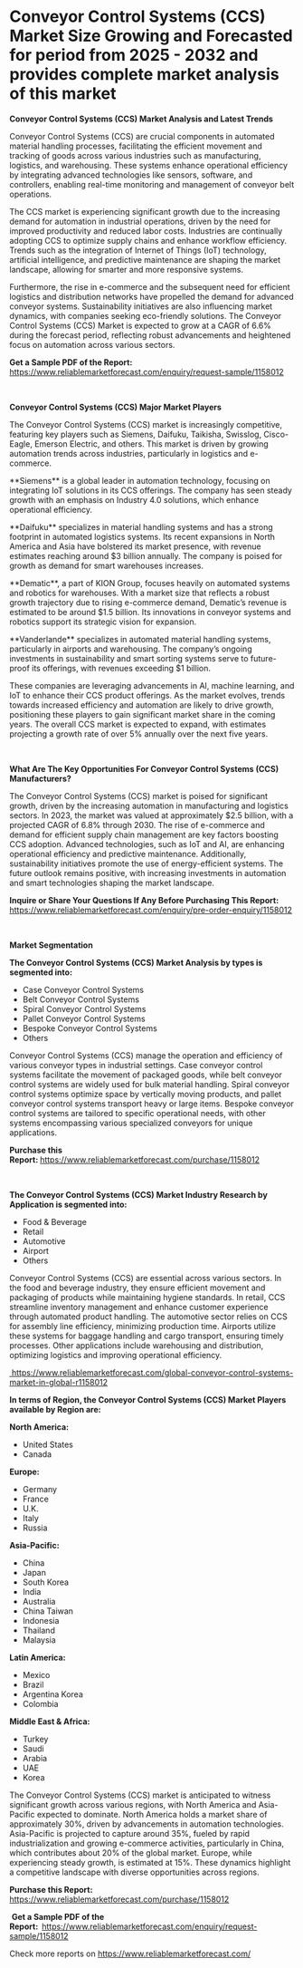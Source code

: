 <p><h1>Conveyor Control Systems (CCS) Market Size Growing and Forecasted for period from 2025 - 2032 and provides complete market analysis of this market</h1></p><p><strong>Conveyor Control Systems (CCS) Market Analysis and Latest Trends</strong></p>
<p><p>Conveyor Control Systems (CCS) are crucial components in automated material handling processes, facilitating the efficient movement and tracking of goods across various industries such as manufacturing, logistics, and warehousing. These systems enhance operational efficiency by integrating advanced technologies like sensors, software, and controllers, enabling real-time monitoring and management of conveyor belt operations.</p><p>The CCS market is experiencing significant growth due to the increasing demand for automation in industrial operations, driven by the need for improved productivity and reduced labor costs. Industries are continually adopting CCS to optimize supply chains and enhance workflow efficiency. Trends such as the integration of Internet of Things (IoT) technology, artificial intelligence, and predictive maintenance are shaping the market landscape, allowing for smarter and more responsive systems.</p><p>Furthermore, the rise in e-commerce and the subsequent need for efficient logistics and distribution networks have propelled the demand for advanced conveyor systems. Sustainability initiatives are also influencing market dynamics, with companies seeking eco-friendly solutions. The Conveyor Control Systems (CCS) Market is expected to grow at a CAGR of 6.6% during the forecast period, reflecting robust advancements and heightened focus on automation across various sectors.</p></p>
<p><strong>Get a Sample PDF of the Report:&nbsp;</strong> <a href="https://www.reliablemarketforecast.com/enquiry/request-sample/1158012?utm_campaign=2308&utm_medium=2&utm_source=Github&utm_content=ia&utm_term=11042025&utm_id=conveyor-control-systems-ccs">https://www.reliablemarketforecast.com/enquiry/request-sample/1158012</a></p>
<p>&nbsp;</p>
<p><strong>Conveyor Control Systems (CCS) Major Market Players</strong></p>
<p><p>The Conveyor Control Systems (CCS) market is increasingly competitive, featuring key players such as Siemens, Daifuku, Taikisha, Swisslog, Cisco-Eagle, Emerson Electric, and others. This market is driven by growing automation trends across industries, particularly in logistics and e-commerce.</p><p>**Siemens** is a global leader in automation technology, focusing on integrating IoT solutions in its CCS offerings. The company has seen steady growth with an emphasis on Industry 4.0 solutions, which enhance operational efficiency.</p><p>**Daifuku** specializes in material handling systems and has a strong footprint in automated logistics systems. Its recent expansions in North America and Asia have bolstered its market presence, with revenue estimates reaching around $3 billion annually. The company is poised for growth as demand for smart warehouses increases.</p><p>**Dematic**, a part of KION Group, focuses heavily on automated systems and robotics for warehouses. With a market size that reflects a robust growth trajectory due to rising e-commerce demand, Dematic’s revenue is estimated to be around $1.5 billion. Its innovations in conveyor systems and robotics support its strategic vision for expansion.</p><p>**Vanderlande** specializes in automated material handling systems, particularly in airports and warehousing. The company’s ongoing investments in sustainability and smart sorting systems serve to future-proof its offerings, with revenues exceeding $1 billion.</p><p>These companies are leveraging advancements in AI, machine learning, and IoT to enhance their CCS product offerings. As the market evolves, trends towards increased efficiency and automation are likely to drive growth, positioning these players to gain significant market share in the coming years. The overall CCS market is expected to expand, with estimates projecting a growth rate of over 5% annually over the next five years.</p></p>
<p>&nbsp;</p>
<p><strong>What Are The Key Opportunities For Conveyor Control Systems (CCS) Manufacturers?</strong></p>
<p><p>The Conveyor Control Systems (CCS) market is poised for significant growth, driven by the increasing automation in manufacturing and logistics sectors. In 2023, the market was valued at approximately $2.5 billion, with a projected CAGR of 6.8% through 2030. The rise of e-commerce and demand for efficient supply chain management are key factors boosting CCS adoption. Advanced technologies, such as IoT and AI, are enhancing operational efficiency and predictive maintenance. Additionally, sustainability initiatives promote the use of energy-efficient systems. The future outlook remains positive, with increasing investments in automation and smart technologies shaping the market landscape.</p></p>
<p><strong>Inquire or Share Your Questions If Any Before Purchasing This Report:</strong> <a href="https://www.reliablemarketforecast.com/enquiry/pre-order-enquiry/1158012?utm_campaign=2308&utm_medium=2&utm_source=Github&utm_content=ia&utm_term=11042025&utm_id=conveyor-control-systems-ccs">https://www.reliablemarketforecast.com/enquiry/pre-order-enquiry/1158012</a></p>
<p>&nbsp;</p>
<p><strong>Market Segmentation</strong></p>
<p><strong>The Conveyor Control Systems (CCS) Market Analysis by types is segmented into:</strong></p>
<p><ul><li>Case Conveyor Control Systems</li><li>Belt Conveyor Control Systems</li><li>Spiral Conveyor Control Systems</li><li>Pallet Conveyor Control Systems</li><li>Bespoke Conveyor Control Systems</li><li>Others</li></ul></p>
<p><p>Conveyor Control Systems (CCS) manage the operation and efficiency of various conveyor types in industrial settings. Case conveyor control systems facilitate the movement of packaged goods, while belt conveyor control systems are widely used for bulk material handling. Spiral conveyor control systems optimize space by vertically moving products, and pallet conveyor control systems transport heavy or large items. Bespoke conveyor control systems are tailored to specific operational needs, with other systems encompassing various specialized conveyors for unique applications.</p></p>
<p><strong>Purchase this Report:&nbsp;</strong><a href="https://www.reliablemarketforecast.com/purchase/1158012?utm_campaign=2308&utm_medium=2&utm_source=Github&utm_content=ia&utm_term=11042025&utm_id=conveyor-control-systems-ccs">https://www.reliablemarketforecast.com/purchase/1158012</a></p>
<p>&nbsp;</p>
<p><strong>The Conveyor Control Systems (CCS) Market Industry Research by Application is segmented into:</strong></p>
<p><ul><li>Food & Beverage</li><li>Retail</li><li>Automotive</li><li>Airport</li><li>Others</li></ul></p>
<p><p>Conveyor Control Systems (CCS) are essential across various sectors. In the food and beverage industry, they ensure efficient movement and packaging of products while maintaining hygiene standards. In retail, CCS streamline inventory management and enhance customer experience through automated product handling. The automotive sector relies on CCS for assembly line efficiency, minimizing production time. Airports utilize these systems for baggage handling and cargo transport, ensuring timely processes. Other applications include warehousing and distribution, optimizing logistics and improving operational efficiency.</p></p>
<p><a href="https://www.reliablemarketforecast.com/global-conveyor-control-systems-market-in-global-r1158012?utm_campaign=2308&utm_medium=2&utm_source=Github&utm_content=ia&utm_term=11042025&utm_id=conveyor-control-systems-ccs">&nbsp;https://www.reliablemarketforecast.com/global-conveyor-control-systems-market-in-global-r1158012</a></p>
<p><strong>In terms of Region, the Conveyor Control Systems (CCS) Market Players available by Region are:</strong></p>
<p>
    <p> <strong> North America: </strong>
        <ul>
            <li>United States</li>
            <li>Canada</li>
        </ul>
        </p> 
    <p> <strong> Europe: </strong>
        <ul>
            <li>Germany</li>
            <li>France</li>
            <li>U.K.</li>
            <li>Italy</li>
            <li>Russia</li>
        </ul>
        </p> 
    <p> <strong> Asia-Pacific: </strong>
        <ul>
            <li>China</li>
            <li>Japan</li>
            <li>South Korea</li>
            <li>India</li>
            <li>Australia</li>
            <li>China Taiwan</li>
            <li>Indonesia</li>
            <li>Thailand</li>
            <li>Malaysia</li>
        </ul>
        </p> 
    <p> <strong> Latin America: </strong>
        <ul>
            <li>Mexico</li>
            <li>Brazil</li>
            <li>Argentina Korea</li>
            <li>Colombia</li>
        </ul>
        </p> 
    <p> <strong> Middle East & Africa: </strong>
        <ul>
            <li>Turkey</li>
            <li>Saudi</li>
            <li>Arabia</li>
            <li>UAE</li>
            <li>Korea</li>
        </ul>
    </p>
    </p>
<p><p>The Conveyor Control Systems (CCS) market is anticipated to witness significant growth across various regions, with North America and Asia-Pacific expected to dominate. North America holds a market share of approximately 30%, driven by advancements in automation technologies. Asia-Pacific is projected to capture around 35%, fueled by rapid industrialization and growing e-commerce activities, particularly in China, which contributes about 20% of the global market. Europe, while experiencing steady growth, is estimated at 15%. These dynamics highlight a competitive landscape with diverse opportunities across regions.</p></p>
<p><strong>Purchase this Report: </strong><a href="https://www.reliablemarketforecast.com/purchase/1158012?utm_campaign=2308&utm_medium=2&utm_source=Github&utm_content=ia&utm_term=11042025&utm_id=conveyor-control-systems-ccs">https://www.reliablemarketforecast.com/purchase/1158012</a></p>
<p>&nbsp;<strong>Get a Sample PDF of the Report:&nbsp;&nbsp;</strong><a href="https://www.reliablemarketforecast.com/enquiry/request-sample/1158012?utm_campaign=2308&utm_medium=2&utm_source=Github&utm_content=ia&utm_term=11042025&utm_id=conveyor-control-systems-ccs">https://www.reliablemarketforecast.com/enquiry/request-sample/1158012</a></p>
<p><strong></strong></p>
<p>Check more reports on <a href="https://www.reliablemarketforecast.com/?utm_campaign=2308&utm_medium=2&utm_source=Github&utm_content=ia&utm_term=11042025&utm_id=conveyor-control-systems-ccs">https://www.reliablemarketforecast.com/</a></p>